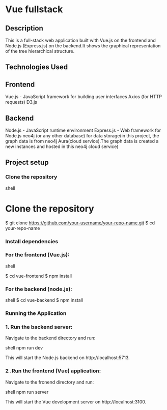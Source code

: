 # Vue fullstack

## Description

This is a full-stack web application built with Vue.js on the frontend and Node.js (Express.js) on the backend.It shows the graphical representation of the tree hierarchical structure.

## Technologies Used

## Frontend

Vue.js - JavaScript framework for building user interfaces
Axios (for HTTP requests)
D3.js

## Backend

Node.js - JavaScript runtime environment
Express.js - Web framework for Node.js
neo4j (or any other database) for data storage(in this project, the graph data is from neo4j Aura(cloud service).The graph data is created a new instances and hosted in this neo4j cloud service)

## Project setup

### Clone the repository

shell

# Clone the repository

$ git clone https://github.com/your-username/your-repo-name.git
$ cd your-repo-name

### Install dependencies

### For the frontend (Vue.js):

shell

$ cd vue-frontend
$ npm install

### For the backend (node.js):

shell
$ cd vue-backend
$ npm install

### Running the Application

### 1. Run the backend server:

Navigate to the backend directory and run:

shell
npm run dev

This will start the Node.js backend on http://localhost:5713.

### 2 .Run the frontend (Vue) application:

Navigate to the fronend directory and run:

shell
npm run server

This will start the Vue development server on http://localhost:3100.
